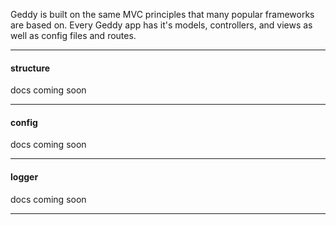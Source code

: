 Geddy is built on the same MVC principles that many popular frameworks are based on. Every Geddy app has it's models, controllers, and views as well as config files and routes.

* * *

#### structure
docs coming soon

* * *

#### config
docs coming soon

* * *

#### logger
docs coming soon

* * *